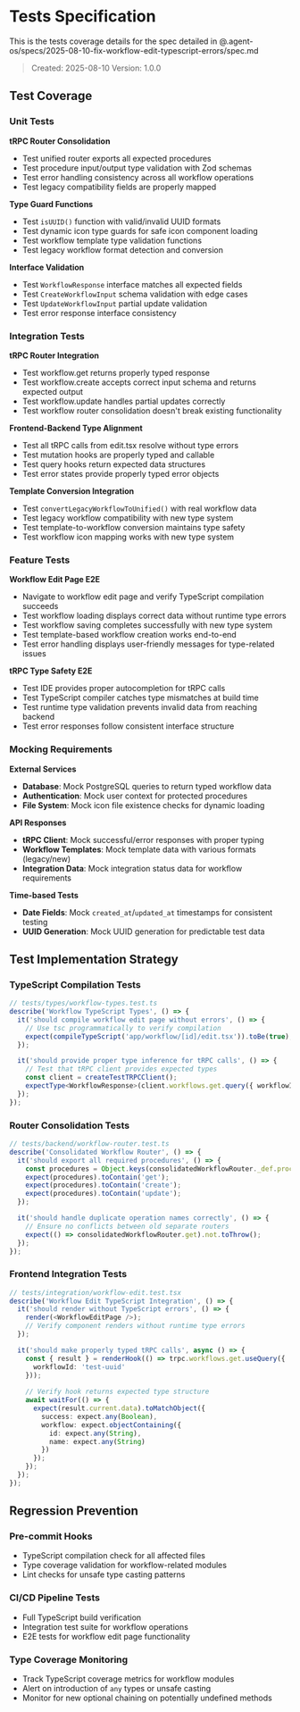 # Tests Specification

This is the tests coverage details for the spec detailed in @.agent-os/specs/2025-08-10-fix-workflow-edit-typescript-errors/spec.md

> Created: 2025-08-10
> Version: 1.0.0

## Test Coverage

### Unit Tests

**tRPC Router Consolidation**
- Test unified router exports all expected procedures
- Test procedure input/output type validation with Zod schemas
- Test error handling consistency across all workflow operations
- Test legacy compatibility fields are properly mapped

**Type Guard Functions** 
- Test `isUUID()` function with valid/invalid UUID formats
- Test dynamic icon type guards for safe icon component loading
- Test workflow template type validation functions
- Test legacy workflow format detection and conversion

**Interface Validation**
- Test `WorkflowResponse` interface matches all expected fields
- Test `CreateWorkflowInput` schema validation with edge cases
- Test `UpdateWorkflowInput` partial update validation
- Test error response interface consistency

### Integration Tests

**tRPC Router Integration**
- Test workflow.get returns properly typed response
- Test workflow.create accepts correct input schema and returns expected output
- Test workflow.update handles partial updates correctly
- Test workflow router consolidation doesn't break existing functionality

**Frontend-Backend Type Alignment**
- Test all tRPC calls from edit.tsx resolve without type errors
- Test mutation hooks are properly typed and callable
- Test query hooks return expected data structures
- Test error states provide properly typed error objects

**Template Conversion Integration**
- Test `convertLegacyWorkflowToUnified()` with real workflow data
- Test legacy workflow compatibility with new type system
- Test template-to-workflow conversion maintains type safety
- Test workflow icon mapping works with new type system

### Feature Tests

**Workflow Edit Page E2E**
- Navigate to workflow edit page and verify TypeScript compilation succeeds
- Test workflow loading displays correct data without runtime type errors
- Test workflow saving completes successfully with new type system
- Test template-based workflow creation works end-to-end
- Test error handling displays user-friendly messages for type-related issues

**tRPC Type Safety E2E**
- Test IDE provides proper autocompletion for tRPC calls
- Test TypeScript compiler catches type mismatches at build time
- Test runtime type validation prevents invalid data from reaching backend
- Test error responses follow consistent interface structure

### Mocking Requirements

**External Services**
- **Database**: Mock PostgreSQL queries to return typed workflow data
- **Authentication**: Mock user context for protected procedures
- **File System**: Mock icon file existence checks for dynamic loading

**API Responses**
- **tRPC Client**: Mock successful/error responses with proper typing
- **Workflow Templates**: Mock template data with various formats (legacy/new)
- **Integration Data**: Mock integration status data for workflow requirements

**Time-based Tests**  
- **Date Fields**: Mock `created_at`/`updated_at` timestamps for consistent testing
- **UUID Generation**: Mock UUID generation for predictable test data

## Test Implementation Strategy

### TypeScript Compilation Tests

```typescript
// tests/types/workflow-types.test.ts
describe('Workflow TypeScript Types', () => {
  it('should compile workflow edit page without errors', () => {
    // Use tsc programmatically to verify compilation
    expect(compileTypeScript('app/workflow/[id]/edit.tsx')).toBe(true);
  });

  it('should provide proper type inference for tRPC calls', () => {
    // Test that tRPC client provides expected types
    const client = createTestTRPCClient();
    expectType<WorkflowResponse>(client.workflows.get.query({ workflowId: 'test' }));
  });
});
```

### Router Consolidation Tests

```typescript  
// tests/backend/workflow-router.test.ts
describe('Consolidated Workflow Router', () => {
  it('should export all required procedures', () => {
    const procedures = Object.keys(consolidatedWorkflowRouter._def.procedures);
    expect(procedures).toContain('get');
    expect(procedures).toContain('create'); 
    expect(procedures).toContain('update');
  });

  it('should handle duplicate operation names correctly', () => {
    // Ensure no conflicts between old separate routers
    expect(() => consolidatedWorkflowRouter.get).not.toThrow();
  });
});
```

### Frontend Integration Tests

```typescript
// tests/integration/workflow-edit.test.tsx  
describe('Workflow Edit TypeScript Integration', () => {
  it('should render without TypeScript errors', () => {
    render(<WorkflowEditPage />);
    // Verify component renders without runtime type errors
  });

  it('should make properly typed tRPC calls', async () => {
    const { result } = renderHook(() => trpc.workflows.get.useQuery({
      workflowId: 'test-uuid'
    }));
    
    // Verify hook returns expected type structure
    await waitFor(() => {
      expect(result.current.data).toMatchObject({
        success: expect.any(Boolean),
        workflow: expect.objectContaining({
          id: expect.any(String),
          name: expect.any(String)
        })
      });
    });
  });
});
```

## Regression Prevention

### Pre-commit Hooks
- TypeScript compilation check for all affected files
- Type coverage validation for workflow-related modules  
- Lint checks for unsafe type casting patterns

### CI/CD Pipeline Tests
- Full TypeScript build verification
- Integration test suite for workflow operations
- E2E tests for workflow edit page functionality

### Type Coverage Monitoring
- Track TypeScript coverage metrics for workflow modules
- Alert on introduction of `any` types or unsafe casting
- Monitor for new optional chaining on potentially undefined methods